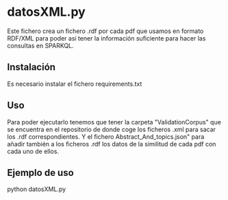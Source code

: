# datosXML.py 

Este fichero crea un fichero .rdf por cada pdf que usamos en formato RDF/XML para poder así tener la información suficiente para hacer las consultas en SPARKQL.

## Instalación 

Es necesario instalar el fichero requirements.txt

## Uso

 Para poder ejecutarlo tenemos que tener la carpeta "ValidationCorpus" que se encuentra en el repositorio de donde coge los ficheros .xml para sacar los .rdf correspondientes. Y el fichero Abstract_And_topics.json" para añadir también a los ficheros .rdf los datos de la similitud de cada pdf con cada uno de ellos.

## Ejemplo de uso

python datosXML.py



